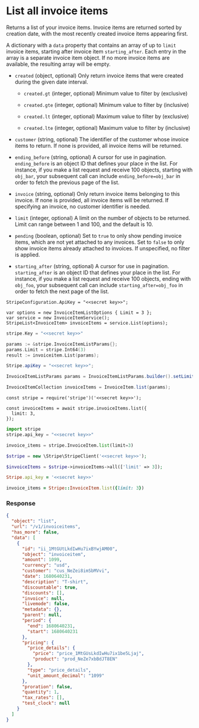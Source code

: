# List all invoice items

Returns a list of your invoice items. Invoice items are returned sorted by creation date, with the most recently created invoice items appearing first.

A dictionary with a `data` property that contains an array of up to `limit` invoice items, starting after invoice item `starting_after`. Each entry in the array is a separate invoice item object. If no more invoice items are available, the resulting array will be empty.

- `created` (object, optional)
  Only return invoice items that were created during the given date interval.

  - `created.gt` (integer, optional)
    Minimum value to filter by (exclusive)

  - `created.gte` (integer, optional)
    Minimum value to filter by (inclusive)

  - `created.lt` (integer, optional)
    Maximum value to filter by (exclusive)

  - `created.lte` (integer, optional)
    Maximum value to filter by (inclusive)

- `customer` (string, optional)
  The identifier of the customer whose invoice items to return. If none is provided, all invoice items will be returned.

- `ending_before` (string, optional)
  A cursor for use in pagination. `ending_before` is an object ID that defines your place in the list. For instance, if you make a list request and receive 100 objects, starting with `obj_bar`, your subsequent call can include `ending_before=obj_bar` in order to fetch the previous page of the list.

- `invoice` (string, optional)
  Only return invoice items belonging to this invoice. If none is provided, all invoice items will be returned. If specifying an invoice, no customer identifier is needed.

- `limit` (integer, optional)
  A limit on the number of objects to be returned. Limit can range between 1 and 100, and the default is 10.

- `pending` (boolean, optional)
  Set to `true` to only show pending invoice items, which are not yet attached to any invoices. Set to `false` to only show invoice items already attached to invoices. If unspecified, no filter is applied.

- `starting_after` (string, optional)
  A cursor for use in pagination. `starting_after` is an object ID that defines your place in the list. For instance, if you make a list request and receive 100 objects, ending with `obj_foo`, your subsequent call can include `starting_after=obj_foo` in order to fetch the next page of the list.

```dotnet
StripeConfiguration.ApiKey = "<<secret key>>";

var options = new InvoiceItemListOptions { Limit = 3 };
var service = new InvoiceItemService();
StripeList<InvoiceItem> invoiceItems = service.List(options);
```

```go
stripe.Key = "<<secret key>>"

params := &stripe.InvoiceItemListParams{};
params.Limit = stripe.Int64(3)
result := invoiceitem.List(params);
```

```java
Stripe.apiKey = "<<secret key>>";

InvoiceItemListParams params = InvoiceItemListParams.builder().setLimit(3L).build();

InvoiceItemCollection invoiceItems = InvoiceItem.list(params);
```

```node
const stripe = require('stripe')('<<secret key>>');

const invoiceItems = await stripe.invoiceItems.list({
  limit: 3,
});
```

```python
import stripe
stripe.api_key = "<<secret key>>"

invoice_items = stripe.InvoiceItem.list(limit=3)
```

```php
$stripe = new \Stripe\StripeClient('<<secret key>>');

$invoiceItems = $stripe->invoiceItems->all(['limit' => 3]);
```

```ruby
Stripe.api_key = '<<secret key>>'

invoice_items = Stripe::InvoiceItem.list({limit: 3})
```

### Response

```json
{
  "object": "list",
  "url": "/v1/invoiceitems",
  "has_more": false,
  "data": [
    {
      "id": "ii_1MtGUtLkdIwHu7ixBYwjAM00",
      "object": "invoiceitem",
      "amount": 1099,
      "currency": "usd",
      "customer": "cus_NeZei8imSbMVvi",
      "date": 1680640231,
      "description": "T-shirt",
      "discountable": true,
      "discounts": [],
      "invoice": null,
      "livemode": false,
      "metadata": {},
      "parent": null,
      "period": {
        "end": 1680640231,
        "start": 1680640231
      },
      "pricing": {
        "price_details": {
          "price": "price_1MtGUsLkdIwHu7ix1be5Ljaj",
          "product": "prod_NeZe7xbBdJT8EN"
        },
        "type": "price_details",
        "unit_amount_decimal": "1099"
      },
      "proration": false,
      "quantity": 1,
      "tax_rates": [],
      "test_clock": null
    }
  ]
}
```
